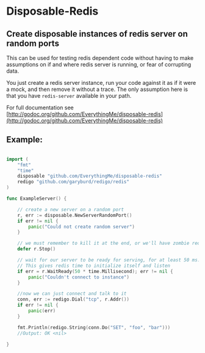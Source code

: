 # Disposable-Redis
## Create disposable instances of redis server on random ports

This can be used for testing redis dependent code without having to make
assumptions on if and where redis server is running, or fear of corrupting data.

You just create a redis server instance, run your code against it as if it were a mock, and then remove it without a trace. 
The only assumption here is that you have `redis-server` available in your path.

For full documentation see [http://godoc.org/github.com/EverythingMe/disposable-redis](http://godoc.org/github.com/EverythingMe/disposable-redis)


## Example:

```go

import (
	"fmt"
	"time"
	disposable "github.com/EverythingMe/disposable-redis"
	redigo "github.com/garyburd/redigo/redis"
)

func ExampleServer() {

	// create a new server on a random port
	r, err := disposable.NewServerRandomPort()
	if err != nil {
		panic("Could not create random server")
	}

	// we must remember to kill it at the end, or we'll have zombie redises
	defer r.Stop()

	// wait for our server to be ready for serving, for at least 50 ms.
	// This gives redis time to initialize itself and listen
	if err = r.WaitReady(50 * time.Millisecond); err != nil {
		panic("Couldn't connect to instance")
	}

	//now we can just connect and talk to it
	conn, err := redigo.Dial("tcp", r.Addr())
	if err != nil {
		panic(err)
	}

	fmt.Println(redigo.String(conn.Do("SET", "foo", "bar")))
	//Output: OK <nil>

}
```
